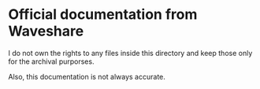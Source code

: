 # Official documentation from Waveshare

I do not own the rights to any files inside this directory and keep
those only for the archival purporses.

Also, this documentation is not always accurate.
